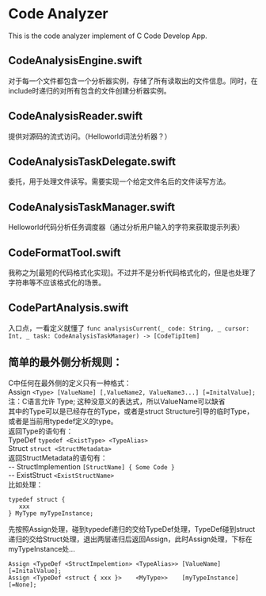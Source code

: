 # Code Analyzer
This is the code analyzer implement of C Code Develop App.

## CodeAnalysisEngine.swift
对于每一个文件都包含一个分析器实例，存储了所有读取出的文件信息。同时，在include时递归的对所有包含的文件创建分析器实例。  

## CodeAnalysisReader.swift
提供对源码的流式访问。（Helloworld词法分析器？）

## CodeAnalysisTaskDelegate.swift
委托，用于处理文件读写。需要实现一个给定文件名后的文件读写方法。

## CodeAnalysisTaskManager.swift
Helloworld代码分析任务调度器（通过分析用户输入的字符来获取提示列表）

## CodeFormatTool.swift
我称之为[最短的代码格式化实现]。不过并不是分析代码格式化的，但是也处理了字符串等不应该格式化的场景。

## CodePartAnalysis.swift
入口点，一看定义就懂了
`func analysisCurrent(_ code: String, _ cursor: Int, _ task: CodeAnalysisTaskManager) -> [CodeTipItem]`

## 简单的最外侧分析规则：
C中任何在最外侧的定义只有一种格式：  
Assign `<Type> [ValueName] [,ValueName2, ValueName3...] [=InitalValue];`  
注：C语言允许 Type; 这种没意义的表达式，所以ValueName可以缺省  
其中的Type可以是已经存在的Type，或者是struct Structure引导的临时Type，或者是当前用typedef定义的type。  
返回Type的语句有：  
TypeDef `typedef <ExistType> <TypeAlias>`  
Struct `struct <StructMetadata>`  
  返回StructMetadata的语句有：  
  -- StructImplemention `[StructName] { Some Code }`  
  -- ExistStruct `<ExistStructName>`  
比如处理：  
```
typedef struct {
   xxx
} MyType myTypeInstance;
```
先按照Assign处理，碰到typedef递归的交给TypeDef处理，TypeDef碰到struct递归的交给Struct处理，退出两层递归后返回Assign，此时Assign处理<ValueName>，下标在myTypeInstance处...  
```
Assign <TypeDef <StructImpelemtion> <TypeAlias>> [ValueName]      [=InitalValue];
Assign <TypeDef <struct { xxx }>    <MyType>>    [myTypeInstance] [=None];
```
